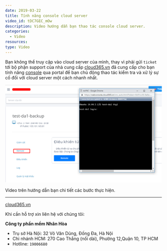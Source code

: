 ```yaml
---
date: 2019-03-22
title: Tính năng console cloud server
video_id: tDC7GEC_mOw
description: Video hướng dẫn bạn thao tác console cloud server.
categories:
  - Video
resources:
type: Video
---
```


Bạn không thể truy cập vào cloud server của mình, thay vì phải gửi `ticket` tới bộ phận support của nhà cung cấp <a href="https://cloud365.vn/" target="_blank">cloud365.vn</a> đã cung cấp cho bạn tính năng <a href="https://support.cloud365.vn/video/huong-dan-dang-nhap-cloud365/" target="_blank">console</a> qua portal để bạn chủ động thao tác kiểm tra và xử lý sự cố đối với cloud server một cách nhanh nhất.

![](/images/img-dieu-khien-vps-video/Screenshot_1261.png)

Video trên hướng dẫn bạn chi tiết các bước thực hiện.

---
<a href="https://cloud365.vn/" target="_blank">cloud365.vn</a>

Khi cần hỗ trợ xin liên hệ với chúng tôi:

**Công ty phần mềm Nhân Hòa**
- Trụ sở Hà Nội: 32 Võ Văn Dũng, Đống Đa, Hà Nội
- Chi nhánh HCM: 270 Cao Thắng (nối dài), Phường 12,Quận 10, TP HCM
- Hotline: `19006680`